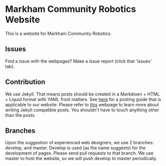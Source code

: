 # Markham Community Robotics Website
This is a website for Markham Community Robotics.

## Issues
Find a issue with the webpages? Make a issue report (click that 'issues' tab).

## Contribution 
We use Jekyll. That means posts should be created in a Markdown + HTML + Liquid format with YAML front matters. See [here](CONTRIBUTING.md) for a posting guide that is applicable to our website. Please refer to [this](https://jekyllrb.com/docs/posts/) webpage to learn more about writing Jekyll compatible posts. You shouldn't have to touch anything other than the posts.

## Branches
Upon the suggestion of experienced web designers, we use 2 branches: develop, and master. Develop is used (as the name suggests) for the development of pages. Please send pull requests to that branch. We use master to host the website, so we will push develop to master periodically. 
